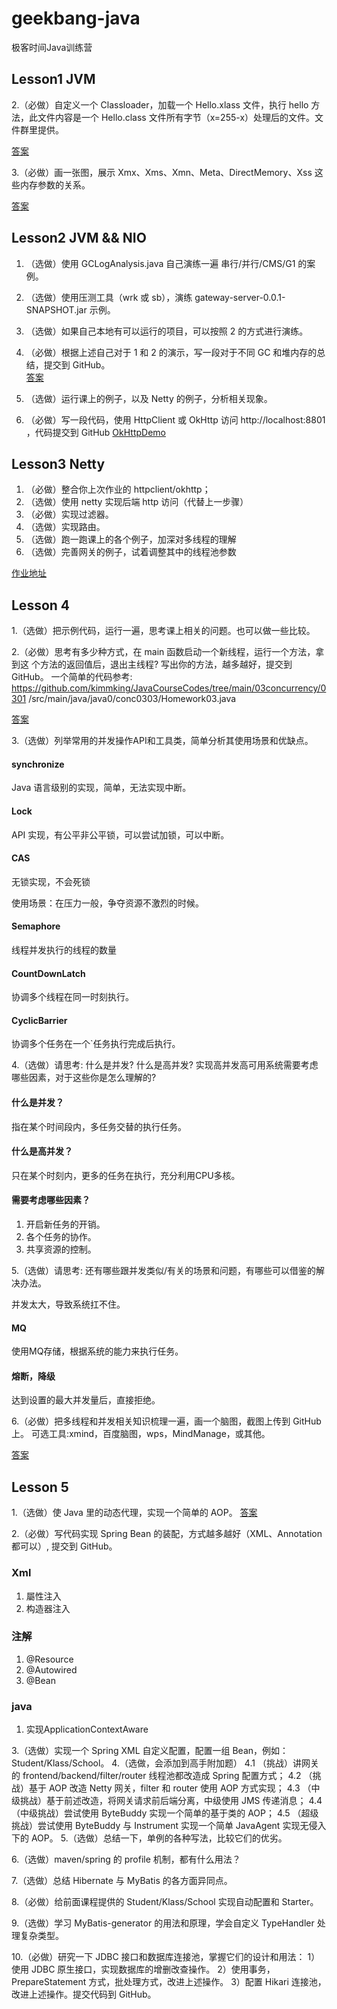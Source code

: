# geekbang-java
极客时间Java训练营

## Lesson1 JVM

2.（必做）自定义一个 Classloader，加载一个 Hello.xlass 文件，执行 hello 方法，此文件内容是一个 Hello.class 文件所有字节（x=255-x）处理后的文件。文件群里提供。
 
[答案](https://github.com/ZH379411584/geekbang-java/blob/main/src/java/com/study/geekbang/lesson1/CustomerClassLoader.java)


3.（必做）画一张图，展示 Xmx、Xms、Xmn、Meta、DirectMemory、Xss 这些内存参数的关系。

[答案](https://github.com/ZH379411584/geekbang-java/blob/main/src/java/com/study/geekbang/lesson1/jvm.png)


## Lesson2 JVM && NIO
  
1. （选做）使用 GCLogAnalysis.java 自己演练一遍 串行/并行/CMS/G1 的案例。

2. （选做）使用压测工具（wrk 或 sb），演练 gateway-server-0.0.1-SNAPSHOT.jar 示例。

3. （选做）如果自己本地有可以运行的项目，可以按照 2 的方式进行演练。

4. （必做）根据上述自己对于 1 和 2 的演示，写一段对于不同 GC 和堆内存的总结，提交到 GitHub。  
[答案](./src/java/com/study/geekbang/lesson2/HomeWork2.md)

5. （选做）运行课上的例子，以及 Netty 的例子，分析相关现象。

6. （必做）写一段代码，使用 HttpClient 或 OkHttp 访问  http://localhost:8801 ，代码提交到 GitHub
[OkHttpDemo](./src/java/com/study/geekbang/lesson2/OkHttpDemo.java)


## Lesson3 Netty 
1. （必做）整合你上次作业的 httpclient/okhttp；
2. （选做）使用 netty 实现后端 http 访问（代替上一步骤）
3. （必做）实现过滤器。
4. （选做）实现路由。
5. （选做）跑一跑课上的各个例子，加深对多线程的理解
6. （选做）完善网关的例子，试着调整其中的线程池参数

[作业地址](./homework3)


## Lesson 4
1.（选做）把示例代码，运行一遍，思考课上相关的问题。也可以做一些比较。


2.（必做）思考有多少种方式，在 main 函数启动一个新线程，运行一个方法，拿到这
个方法的返回值后，退出主线程? 写出你的方法，越多越好，提交到 GitHub。
一个简单的代码参考:  https://github.com/kimmking/JavaCourseCodes/tree/main/03concurrency/0301 /src/main/java/java0/conc0303/Homework03.java

[答案](./homework4/src/main/java/com/study/concurrent/HomeWork4_2.java)

3.（选做）列举常用的并发操作API和工具类，简单分析其使用场景和优缺点。
#### synchronize
Java 语言级别的实现，简单，无法实现中断。
#### Lock
API 实现，有公平非公平锁，可以尝试加锁，可以中断。
#### CAS
 无锁实现，不会死锁
 
 使用场景：在压力一般，争夺资源不激烈的时候。


#### Semaphore
线程并发执行的线程的数量
#### CountDownLatch
协调多个线程在同一时刻执行。
#### CyclicBarrier
协调多个任务在一个`任务执行完成后执行。

4.（选做）请思考: 什么是并发? 什么是高并发? 实现高并发高可用系统需要考虑哪些因素，对于这些你是怎么理解的?
#### 什么是并发？
指在某个时间段内，多任务交替的执行任务。
#### 什么是高并发？
只在某个时刻内，更多的任务在执行，充分利用CPU多核。
#### 需要考虑哪些因素？
1. 开启新任务的开销。
2. 各个任务的协作。
3. 共享资源的控制。

5.（选做）请思考: 还有哪些跟并发类似/有关的场景和问题，有哪些可以借鉴的解决办法。

并发太大，导致系统扛不住。

#### MQ 
使用MQ存储，根据系统的能力来执行任务。
#### 熔断，降级
达到设置的最大并发量后，直接拒绝。


6.（必做）把多线程和并发相关知识梳理一遍，画一个脑图，截图上传到 GitHub 上。 可选工具:xmind，百度脑图，wps，MindManage，或其他。


[答案](./homework4/src/main/java/com/study/concurrent/java并发.png)


## Lesson 5
1.（选做）使 Java 里的动态代理，实现一个简单的 AOP。
[答案](./homework5_spring/src/main/java/com/study/spring/aop/SimpleAop.java)

2.（必做）写代码实现 Spring Bean 的装配，方式越多越好（XML、Annotation 都可以）, 提交到 GitHub。
### Xml
1. 屬性注入
2. 构造器注入
### 注解
1. @Resource
2. @Autowired
3. @Bean
### java
1. 实现ApplicationContextAware

3.（选做）实现一个 Spring XML 自定义配置，配置一组 Bean，例如：Student/Klass/School。
4.（选做，会添加到高手附加题）
4.1 （挑战）讲网关的 frontend/backend/filter/router 线程池都改造成 Spring 配置方式；
4.2 （挑战）基于 AOP 改造 Netty 网关，filter 和 router 使用 AOP 方式实现；
4.3 （中级挑战）基于前述改造，将网关请求前后端分离，中级使用 JMS 传递消息；
4.4 （中级挑战）尝试使用 ByteBuddy 实现一个简单的基于类的 AOP；
4.5 （超级挑战）尝试使用 ByteBuddy 与 Instrument 实现一个简单 JavaAgent 实现无侵入下的 AOP。
5.（选做）总结一下，单例的各种写法，比较它们的优劣。

6.（选做）maven/spring 的 profile 机制，都有什么用法？

7.（选做）总结 Hibernate 与 MyBatis 的各方面异同点。

8.（必做）给前面课程提供的 Student/Klass/School 实现自动配置和 Starter。

9.（选做）学习 MyBatis-generator 的用法和原理，学会自定义 TypeHandler 处理复杂类型。

10.（必做）研究一下 JDBC 接口和数据库连接池，掌握它们的设计和用法：
1）使用 JDBC 原生接口，实现数据库的增删改查操作。
2）使用事务，PrepareStatement 方式，批处理方式，改进上述操作。
3）配置 Hikari 连接池，改进上述操作。提交代码到 GitHub。